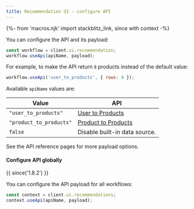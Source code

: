 ```yaml
---
title: Recommendation UI - configure API
---
```


{%- from 'macros.njk' import stackblitz_link, since with context -%}

You can configure the API and its payload:

```js
const workflow = client.ui.recommendation;
workflow.useApi(apiName, payload);
```

For example, to make the API return `8` products instead of the default value:

```js
workflow.useApi('user_to_products', { rows: 8 });
```

Available `apiName` values are:

<table class="table">
  <thead>
    <tr>
      <th scope="col">Value</th>
      <th scope="col">API</th>
    </tr>
  </thead>
  <tbody>
    <tr>
      <td><code>"user_to_products"</code></td>
      <td>
        <a href="{{ '/sdk/recommendation/user_to_products/' | url }}">User to Products</a>
      </td>
    </tr>
    <tr>
      <td><code>"product_to_products"</code></td>
      <td>
        <a href="{{ '/sdk/recommendation/product_to_products/' | url }}">Product to Products</a>
      </td>
    </tr>
    <tr>
      <td><code>false</code></td>
      <td>
        Disable built-in data source.
      </td>
    </tr>
  </tbody>
</table>

See the API reference pages for more payload options.

#### Configure API globally

{{ since('1.8.2') }}

You can configure the API payload for all workflows:

```js
const context = client.ui.recommendations;
context.useApi(apiName, payload);
```
